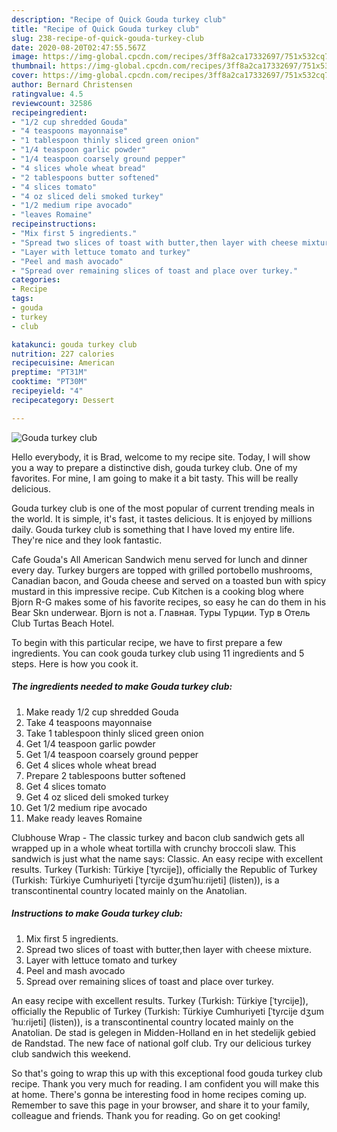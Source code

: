 ```yaml
---
description: "Recipe of Quick Gouda turkey club"
title: "Recipe of Quick Gouda turkey club"
slug: 238-recipe-of-quick-gouda-turkey-club
date: 2020-08-20T02:47:55.567Z
image: https://img-global.cpcdn.com/recipes/3ff8a2ca17332697/751x532cq70/gouda-turkey-club-recipe-main-photo.jpg
thumbnail: https://img-global.cpcdn.com/recipes/3ff8a2ca17332697/751x532cq70/gouda-turkey-club-recipe-main-photo.jpg
cover: https://img-global.cpcdn.com/recipes/3ff8a2ca17332697/751x532cq70/gouda-turkey-club-recipe-main-photo.jpg
author: Bernard Christensen
ratingvalue: 4.5
reviewcount: 32586
recipeingredient:
- "1/2 cup shredded Gouda"
- "4 teaspoons mayonnaise"
- "1 tablespoon thinly sliced green onion"
- "1/4 teaspoon garlic powder"
- "1/4 teaspoon coarsely ground pepper"
- "4 slices whole wheat bread"
- "2 tablespoons butter softened"
- "4 slices tomato"
- "4 oz sliced deli smoked turkey"
- "1/2 medium ripe avocado"
- "leaves Romaine"
recipeinstructions:
- "Mix first 5 ingredients."
- "Spread two slices of toast with butter,then layer with cheese mixture."
- "Layer with lettuce tomato and turkey"
- "Peel and mash avocado"
- "Spread over remaining slices of toast and place over turkey."
categories:
- Recipe
tags:
- gouda
- turkey
- club

katakunci: gouda turkey club 
nutrition: 227 calories
recipecuisine: American
preptime: "PT31M"
cooktime: "PT30M"
recipeyield: "4"
recipecategory: Dessert

---
```



![Gouda turkey club](https://img-global.cpcdn.com/recipes/3ff8a2ca17332697/751x532cq70/gouda-turkey-club-recipe-main-photo.jpg)

Hello everybody, it is Brad, welcome to my recipe site. Today, I will show you a way to prepare a distinctive dish, gouda turkey club. One of my favorites. For mine, I am going to make it a bit tasty. This will be really delicious.

Gouda turkey club is one of the most popular of current trending meals in the world. It is simple, it's fast, it tastes delicious. It is enjoyed by millions daily. Gouda turkey club is something that I have loved my entire life. They're nice and they look fantastic.

Cafe Gouda&#39;s All American Sandwich menu served for lunch and dinner every day. Turkey burgers are topped with grilled portobello mushrooms, Canadian bacon, and Gouda cheese and served on a toasted bun with spicy mustard in this impressive recipe. Cub Kitchen is a cooking blog where Bjorn R-G makes some of his favorite recipes, so easy he can do them in his Bear Skn underwear. Bjorn is not a. Главная. Туры Турции. Тур в Отель Club Turtas Beach Hotel.


To begin with this particular recipe, we have to first prepare a few ingredients. You can cook gouda turkey club using 11 ingredients and 5 steps. Here is how you cook it.

<!--inarticleads1-->

##### The ingredients needed to make Gouda turkey club:

1. Make ready 1/2 cup shredded Gouda
1. Take 4 teaspoons mayonnaise
1. Take 1 tablespoon thinly sliced green onion
1. Get 1/4 teaspoon garlic powder
1. Get 1/4 teaspoon coarsely ground pepper
1. Get 4 slices whole wheat bread
1. Prepare 2 tablespoons butter softened
1. Get 4 slices tomato
1. Get 4 oz sliced deli smoked turkey
1. Get 1/2 medium ripe avocado
1. Make ready leaves Romaine


Clubhouse Wrap - The classic turkey and bacon club sandwich gets all wrapped up in a whole wheat tortilla with crunchy broccoli slaw. This sandwich is just what the name says: Classic. An easy recipe with excellent results. Turkey (Turkish: Türkiye [ˈtyɾcije]), officially the Republic of Turkey (Turkish: Türkiye Cumhuriyeti [ˈtyɾcije dʒumˈhuːɾijeti] (listen)), is a transcontinental country located mainly on the Anatolian. 

<!--inarticleads2-->

##### Instructions to make Gouda turkey club:

1. Mix first 5 ingredients.
1. Spread two slices of toast with butter,then layer with cheese mixture.
1. Layer with lettuce tomato and turkey
1. Peel and mash avocado
1. Spread over remaining slices of toast and place over turkey.


An easy recipe with excellent results. Turkey (Turkish: Türkiye [ˈtyɾcije]), officially the Republic of Turkey (Turkish: Türkiye Cumhuriyeti [ˈtyɾcije dʒumˈhuːɾijeti] (listen)), is a transcontinental country located mainly on the Anatolian. De stad is gelegen in Midden-Holland en in het stedelijk gebied de Randstad. The new face of national golf club. Try our delicious turkey club sandwich this weekend. 

So that's going to wrap this up with this exceptional food gouda turkey club recipe. Thank you very much for reading. I am confident you will make this at home. There's gonna be interesting food in home recipes coming up. Remember to save this page in your browser, and share it to your family, colleague and friends. Thank you for reading. Go on get cooking!
